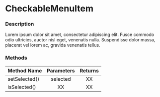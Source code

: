 <!-- ---
sidebar_position: 
--- -->

# CheckableMenuItem

### Description

Lorem ipsum dolor sit amet, consectetur adipiscing elit. 
Fusce commodo odio ultricies, auctor nisl eget, venenatis nulla.
Suspendisse dolor massa, placerat vel lorem ac, gravida venenatis tellus.

### Methods

| Method Name | Parameters | Returns |
|-------------|:----------:|:-------:|
| setSelected() | selected | XX |
| isSelected() | XX | XX |